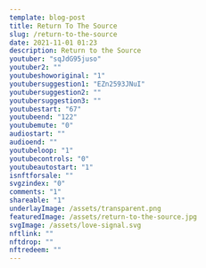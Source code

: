 ```yaml
---
template: blog-post
title: Return To The Source
slug: /return-to-the-source
date: 2021-11-01 01:23
description: Return to the Source
youtuber: "sqJdG95juso"
youtuber2: ""
youtubeshoworiginal: "1"
youtubersuggestion1: "EZn2593JNuI"
youtubersuggestion2: ""
youtubersuggestion3: ""
youtubestart: "67"
youtubeend: "122"
youtubemute: "0"
audiostart: ""
audioend: ""
youtubeloop: "1"
youtubecontrols: "0"
youtubeautostart: "1"
isnftforsale: ""
svgzindex: "0"
comments: "1"
shareable: "1"
underlayImage: /assets/transparent.png
featuredImage: /assets/return-to-the-source.jpg
svgImage: /assets/love-signal.svg
nftlink: ""
nftdrop: ""
nftredeem: ""
---
```





<div style="position:relative; top:0; z-index:0; border:px solid blue; height:100vh; width:100vw; overflow:hidden; display:flex; ">













</div>











<!-- <object style="width:100%; height:100vh; position:absolute; top:-10vh; right:0;" class="character" id="svg1" data="/assets/love-signal.svg" type="image/svg+xml" alt="animated content" title="animated content" ></object>





<img style="width:; height:75%; position:absolute; bottom:0; left:30vw;" class="character " src="/assets/kevin-flynn.png" alt="animated content" title="animated content" />


 

<img style="width:; height:65%; position:absolute; bottom:0; left:0; transform: scaleX(-1);" class="character evil" src="/assets/clu2.png" alt="animated content" title="animated content" /> -->


<!-- XjuLZwlDxh8 -->